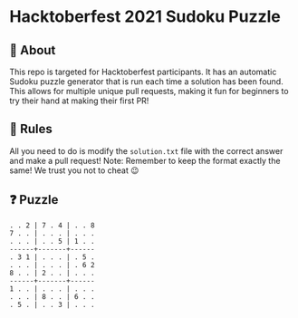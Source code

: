 # Hacktoberfest 2021 Sudoku Puzzle

## 🤔 About

This repo is targeted for Hacktoberfest participants. It has an automatic Sudoku puzzle generator that is run each time a solution has been found. This allows for multiple unique pull requests, making it fun for beginners to try their hand at making their first PR!

## 📝 Rules

All you need to do is modify the `solution.txt` file with the correct answer and make a pull request!
Note: Remember to keep the format exactly the same!
We trust you not to cheat 😉

## ❓ Puzzle
```
. . 2 | 7 . 4 | . . 8 
7 . . | . . . | . . . 
. . . | . . 5 | 1 . . 
------+-------+------
. 3 1 | . . . | . 5 . 
. . . | . . . | . 6 2 
8 . . | 2 . . | . . . 
------+-------+------
1 . . | . . . | . . . 
. . . | 8 . . | 6 . . 
. 5 . | . . 3 | . . . 
```
